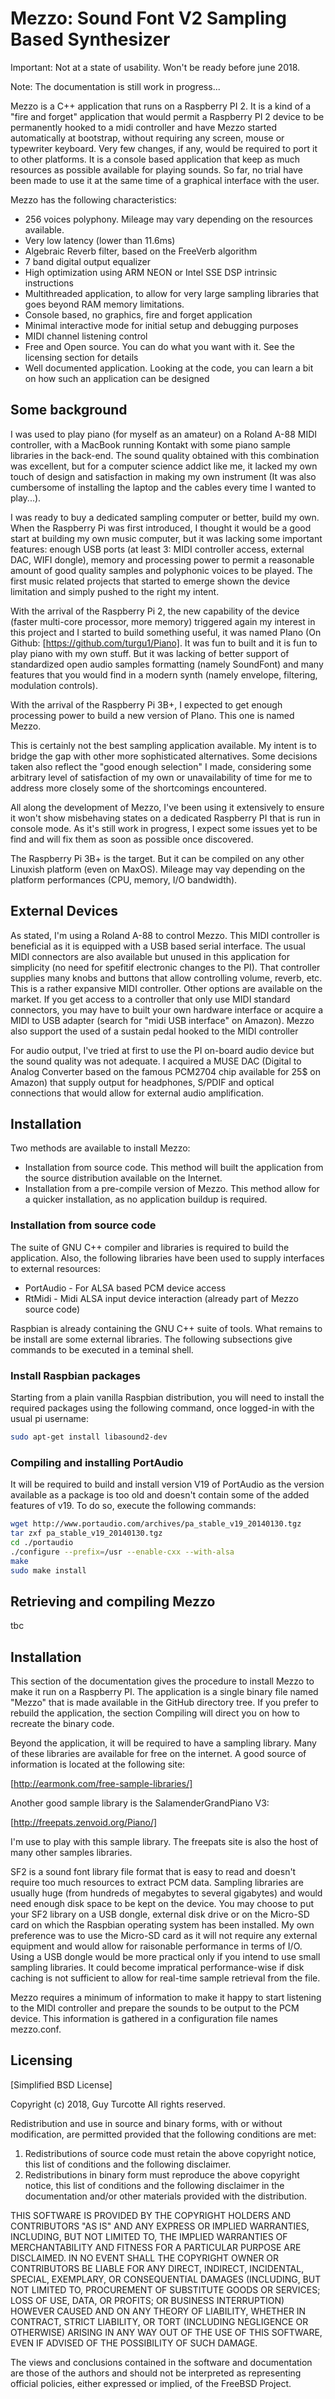 # Mezzo: Sound Font V2 Sampling Based Synthesizer

Important: Not at a state of usability. Won't be ready before june 2018.

Note: The documentation is still work in progress...

Mezzo is a C++ application that runs on a Raspberry PI 2. It is a kind of a "fire and forget" application that would permit a Raspberry PI 2 device to be permanently hooked to a midi controller and have Mezzo started automatically at bootstrap, without requiring any screen, mouse or typewriter keyboard. Very few changes, if any, would be required to port it to other platforms. It is a console based application that keep as much resources as possible available for playing sounds. So far, no trial have been made to use it at the same time of a graphical interface with the user.

Mezzo has the following characteristics:

* 256 voices polyphony. Mileage may vary depending on the resources available.
* Very low latency (lower than 11.6ms)
* Algebraic Reverb filter, based on the FreeVerb algorithm
* 7 band digital output equalizer
* High optimization using ARM NEON or Intel SSE DSP intrinsic instructions
* Multithreaded application, to allow for very large sampling libraries that goes beyond RAM memory limitations.
* Console based, no graphics, fire and forget application
* Minimal interactive mode for initial setup and debugging purposes
* MIDI channel listening control
* Free and Open source. You can do what you want with it. See the licensing section for details
* Well documented application. Looking at the code, you can learn a bit on how such an application can be designed

## Some background

I was used to play piano (for myself as an amateur) on a Roland A-88 MIDI controller, with a MacBook running Kontakt with some piano sample libraries in the back-end. The sound quality obtained with this combination was excellent, but for a computer science addict like me, it lacked my own touch of design and satisfaction in making my own instrument (It was also cumbersome of installing the laptop and the cables every time I wanted to play...).

I was ready to buy a dedicated sampling computer or better, build my own. When the Raspberry Pi was first introduced, I thought it would be a good start at building my own music computer, but it was lacking some important features: enough USB ports (at least 3: MIDI controller access, external DAC, WIFI dongle), memory and processing power to permit a reasonable amount of good quality samples and polyphonic voices to be played. The first music related projects that started to emerge shown the device limitation and simply pushed to the right my intent.

With the arrival of the Raspberry Pi 2, the new capability of the device (faster multi-core processor, more memory) triggered again my interest in this project and I started to build something useful, it was named PIano (On Github: [https://github.com/turgu1/Piano]. It was fun to built and it is fun to play piano with my own stuff. But it was lacking of better support of standardized open audio samples formatting (namely SoundFont) and many features that you would find in a modern synth (namely envelope, filtering, modulation controls).

With the arrival of the Raspberry Pi 3B+, I expected to get enough processing power to build a new version of PIano. This
one is named Mezzo.

This is certainly not the best sampling application available. My intent is to bridge the gap with other more sophisticated alternatives. Some decisions taken also reflect the "good enough selection" I made, considering some arbitrary level of satisfaction of my own or unavailability of time for me to address more closely some of the shortcomings encountered.

All along the development of Mezzo, I've been using it extensively to ensure it won't show misbehaving states on a dedicated Raspberry PI that is run in console mode. As it's still work in progress, I expect some issues yet to be find and will fix them as soon as possible once discovered.

The Raspberry Pi 3B+ is the target. But it can be compiled on any other Linuxish platform (even on MaxOS). Mileage may
vay depending on the platform performances (CPU, memory, I/O bandwidth).

## External Devices

As stated, I'm using a Roland A-88 to control Mezzo. This MIDI controller is beneficial as it is equipped with a USB based serial interface. The usual MIDI connectors are also available but unused in this application for simplicity (no need for spefitif electronic changes to the PI). That controller supplies many knobs and buttons that allow controlling volume, reverb, etc. This is a rather expansive MIDI controller. Other options are available on the market. If you get access to a controller that only use MIDI standard connectors, you may have to built your own hardware interface or acquire a MIDI to USB adapter (search for "midi USB interface" on Amazon). Mezzo also support the used of a sustain pedal hooked to the MIDI controller

For audio output, I've tried at first to use the PI on-board audio device but the sound quality was not adequate. I acquired a MUSE DAC (Digital to Analog Converter based on the famous PCM2704 chip available for 25$ on Amazon) that supply output for headphones, S/PDIF and optical connections that would allow for external audio amplification.

## Installation

Two methods are available to install Mezzo:

* Installation from source code. This method will built the application from the source distribution available on the Internet.
* Installation from a pre-compile version of Mezzo. This method allow for a quicker installation, as no application buildup is required.

### Installation from source code

The suite of GNU C++ compiler and libraries is required to build the application. Also, the following libraries have been used to supply interfaces to external resources:

* PortAudio - For ALSA based PCM device access
* RtMidi - Midi ALSA input device interaction (already part of Mezzo source code)

Raspbian is already containing the GNU C++ suite of tools. What remains to be install are some external libraries. The following subsections give commands to be executed in a teminal shell.

### Install Raspbian packages

Starting from a plain vanilla Raspbian distribution, you will need to install the required packages using the following command, once logged-in with the usual pi username:

```bash
sudo apt-get install libasound2-dev
```

### Compiling and installing PortAudio

It will be required to build and install version V19 of PortAudio as the version available as a package is too old and doesn't contain some of the added features of v19. To do so, execute the following commands:

```bash
wget http://www.portaudio.com/archives/pa_stable_v19_20140130.tgz
tar zxf pa_stable_v19_20140130.tgz
cd ./portaudio
./configure --prefix=/usr --enable-cxx --with-alsa
make
sudo make install
```

## Retrieving and compiling Mezzo

tbc

## Installation

This section of the documentation gives the procedure to install Mezzo to make it run on a Raspberry PI. The application is a single binary file named "Mezzo" that is made available in the GitHub directory tree. If you prefer to rebuild the application, the section Compiling will direct you on how to recreate the binary code.

Beyond the application, it will be required to have a sampling library. Many of these libraries are available for free on the internet. A good source of information is located at the following site:

  [http://earmonk.com/free-sample-libraries/]

Another good sample library is the SalamenderGrandPiano V3:

  [http://freepats.zenvoid.org/Piano/]

I'm use to play with this sample library. The freepats site is also the host of many other samples libraries.

SF2 is a sound font library file format that is easy to read and doesn't require too much resources to extract PCM data. Sampling libraries are usually huge (from hundreds of megabytes to several gigabytes) and would need enough disk space to be kept on the device. You may choose to put your SF2 library on a USB dongle, external disk drive or on the Micro-SD card on which the Raspbian operating system has been installed. My own preference was to use the Micro-SD card as it will not require any external equipment and would allow for raisonable performance in terms of I/O. Using a USB dongle would be more practical only if you intend to use small sampling libraries. It could become impratical performance-wise if disk caching is not sufficient to allow for real-time sample retrieval from the file.

Mezzo requires a minimum of information to make it happy to start listening to the MIDI controller and prepare the sounds to be output to the PCM device. This information is gathered in a configuration file names mezzo.conf.

## Licensing

[Simplified BSD License]

Copyright (c) 2018, Guy Turcotte
All rights reserved.
 
Redistribution and use in source and binary forms, with or without
modification, are permitted provided that the following conditions are met:

1. Redistributions of source code must retain the above copyright notice, this
   list of conditions and the following disclaimer.
2. Redistributions in binary form must reproduce the above copyright notice,
   this list of conditions and the following disclaimer in the documentation
   and/or other materials provided with the distribution.

THIS SOFTWARE IS PROVIDED BY THE COPYRIGHT HOLDERS AND CONTRIBUTORS "AS IS" AND
ANY EXPRESS OR IMPLIED WARRANTIES, INCLUDING, BUT NOT LIMITED TO, THE IMPLIED
WARRANTIES OF MERCHANTABILITY AND FITNESS FOR A PARTICULAR PURPOSE ARE
DISCLAIMED. IN NO EVENT SHALL THE COPYRIGHT OWNER OR CONTRIBUTORS BE LIABLE FOR
ANY DIRECT, INDIRECT, INCIDENTAL, SPECIAL, EXEMPLARY, OR CONSEQUENTIAL DAMAGES
(INCLUDING, BUT NOT LIMITED TO, PROCUREMENT OF SUBSTITUTE GOODS OR SERVICES;
LOSS OF USE, DATA, OR PROFITS; OR BUSINESS INTERRUPTION) HOWEVER CAUSED AND
ON ANY THEORY OF LIABILITY, WHETHER IN CONTRACT, STRICT LIABILITY, OR TORT
(INCLUDING NEGLIGENCE OR OTHERWISE) ARISING IN ANY WAY OUT OF THE USE OF THIS
SOFTWARE, EVEN IF ADVISED OF THE POSSIBILITY OF SUCH DAMAGE.

The views and conclusions contained in the software and documentation are those
of the authors and should not be interpreted as representing official policies,
either expressed or implied, of the FreeBSD Project.

